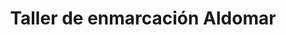 ---
title: "Taller de enmarcación Aldomar"
url: /madrid/taller-de-enmarcacion-aldomar/
shop: marco
---